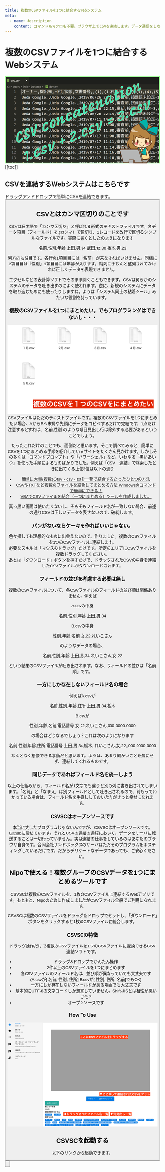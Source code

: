 ```yaml
---
title: 複数のCSVファイルを1つに結合するWebシステム
meta:
  - name: description
    content: コマンドもマクロも不要。ブラウザ上でCSVを連結します。データ通信をしないので安心安全です
---
```


# 複数のCSVファイルを1つに結合するWebシステム
![CSVの連結](../image/icatch/i15.png)
[[toc]]

## CSVを連結するWebシステムはこちらです
ドラッグアンドドロップで簡単にCSVを連結できます。
<Button label="CSVSCを起動" url="https://code.sndbox.jp/csvsc/#/" target="_blank" />

## CSVとはカンマ区切りのことです

CSVは日本語で「カンマ区切り」と呼ばれる形式のテキストファイルです。各データ項目（フィールド）を,(カンマ）で区切り、1レコードを改行で区切るシンプルなファイルです。実際に書くとしたのようになります

名前,性別,年齢
上田,男,34
武田,女,30
橋本,男,23

列方向も注目です。各行の1項目目には「名前」が来なければいけません。同様に2項目目は「性別」3項目目には年齢が入ります。縦列にきちんと整列されてなければ正しくデータを表現できません。

エクセルなどの表計算ソフトでそのまま開くこともできます。CSVは何らかのシステムのデータを吐き出すのによく使われます。逆に、新規のシステムにデータを取り込むためにも使ったりしますね。ようは「システム同士の粘着シール」みたいな役割を持っています。

### 複数のCSVファイルを1つにまとめたい。でもプログラミングはできないし・・・
![複数のCSVファイルイメージ](./column/c3-2.png)
CSVファイルはただのテキストファイルです。複数のCSVファイルを1つにまとめたい場合、AからBへ末尾や先頭にデータをコピペするだけで完結です。1点だけ注意するとすれば、名前,性別 のような項目見出し行は除外する必要があるということでしょう。

たったこれだけのことでも、面倒だと思います。そこで調べてみると、簡単にCSVを1つにまとめる手順を紹介しているサイトをたくさん見かけます。しかしその多くは「コマンドプロンプト」や「パワーシェル」など、いわゆる「黒いあいつ」を使った手順によるものばかりでした。例えば「CSV　連結」で検索したときに出てくる上位3位は以下の通り

- [簡単に大量(複数)のtsv・csv・txtを一発で結合するたったひとつの方法](https://rakuzanet.jp/tsv-csv-txt-combine.html)
- [CSVやTXTなど複数のファイルを結合してまとめる方法 Windowsのコマンドで簡単にできる！](https://digimamalife.com/howto-merge-csv-files)
- [VBAでCSVファイルを結合（一つにまとめる）ツールを作成しました。](https://excelkamiwaza.com/csvmerge.html)

真っ黒い画面は使いたくないし、そもそもフィールド名が一致しない場合、前述の通りCSVは正しいデータを表せないので、破綻します。

### パンがないならケーキを作ればいいじゃない。
色々探しても理想的なものに出会えないので、作りました。複数のCSVファイルを1つのCSVファイルに連結します。  
必要なスキルは「マウスのドラッグ」だけです。所定のエリアにCSVファイルを複数ドラッグしてください。  
あとは「ダウンロード」ボタンを押すだけで、ドラッグされたCSVの中身を連結したCSVファイルがダウンロードされます。

### フィールドの並びを考慮する必要は無し
複数のCSVファイルについて、各CSVファイルのフィールドの並び順は関係ありません。例えば

A.csvの中身

名前,性別,年齢
上田,男,34

B.csvの中身

性別,年齢,名前
女,22,れいこさん

のようなデータの場合、

名前,性別,年齢
上田,男,34
れいこさん,女,22

という結果のCSVファイルが吐き出されます。なお、フィールドの並びは「名前順」です。

### 一方にしか存在しないフィールド名の場合
例えばA.csvが

名前,性別,年齢,住所
上田,男,34,栃木

B.csvが

 

性別,年齢,名前,電話番号
女,22,れいこさん,000-0000-0000

の場合はどうなるでしょう？これは次のようになります

名前,性別,年齢,住所,電話番号
上田,男,34,栃木,
れいこさん,女,22,,000-0000-0000

なんとなく想像できる挙動だと思います。ようは、あまり細かいことを気にせず、連結してくれるものです。

### 同じデータであればフィールド名を統一しよう
以上の仕組みから、フィールド名が1文字でも違うと別の列に書き出されてしまいます。「名前」と「なまえ」は別フィールドとして吐き出されるので、前もってわかっている場合は、フィールド名を手直ししておいた方がきっと幸せになれます。

### CSVSCはオープンソースです
本当に大したプログラムじゃないんですが、CSVSCはオープンソースです。[Github](https://github.com/ueda19850603/csvsc)に載せています。それとCSVの連結の過程において、データをサーバに転送することは一切行っていません。実は連結の仕事をしているのはあなたのブラウザ自身です。合同会社サンドボックスのサーバはただそのプログラムをホスティングしているだけです。だからデリケートなデータであっても、ご安心ください。



## Nipoで使える！複数グループのCSVデータを1つにまとめるツールです
CSVSCは複数のCSVファイルを、1枚のCSVファイルに連結するWebアプリです。もともと、Nipoのために作成しましたがCSVファイル全般でご利用になれます。

CSVSCは複数のCSVファイルをドラッグ＆ドロップでセットし、「ダウンロード」ボタンをクリックすると1枚のCSVファイルに統合します。

### CSVSCの特徴
ドラッグ操作だけで複数のCSVファイルを1つのCSVファイルに変換できるCSV連結ソフトです。

- ドラッグ&ドロップでかんたん操作
- 2件以上のCSVファイルを1つにまとめます
- 各CSVファイルのフィールド名は、並び順が異なっていても大丈夫です
    (A.csvが[ 名前, 性別, 住所] B.csvが[ 性別, 住所, 名前]でもOK)
- 一方にしか存在しないフィールドがある場合でも大丈夫です
- 基本的にUTF-8の文字コードしか想定していません。Shift-JISとは相性が悪いかも?
- オープンソースです

### How To Use
![CSVSCアプリ画面と操作ガイド](./column/c3-3.png)

## CSVSCを起動する
以下のリンクから起動できます。
<Button label="CSVSCを起動" url="https://code.sndbox.jp/csvsc/#/" target="_blank" />

